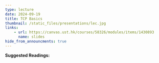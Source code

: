 ```yaml
---
type: lecture
date: 2024-09-19
title: TCP Basics
thumbnail: /static_files/presentations/lec.jpg
links: 
    - url: https://canvas.ust.hk/courses/58326/modules/items/1430893
      name: slides
hide_from_announcments: true
---
```

**Suggested Readings:**

